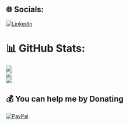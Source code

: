 
## 🌐 Socials:
[![LinkedIn](https://img.shields.io/badge/LinkedIn-%230077B5.svg?logo=linkedin&logoColor=white)](https://linkedin.com/in/luthfi-anum) 

# 📊 GitHub Stats:
![](https://github-readme-stats.vercel.app/api?username=luthfianum&theme=react&hide_border=false&include_all_commits=false&count_private=false)<br/>
![](https://github-readme-streak-stats.herokuapp.com/?user=luthfianum&theme=react&hide_border=false)<br/>
![](https://github-readme-stats.vercel.app/api/top-langs/?username=luthfianum&theme=react&hide_border=false&include_all_commits=false&count_private=false&layout=compact)

## 💰 You can help me by Donating
[![PayPal](https://img.shields.io/badge/PayPal-00457C?style=for-the-badge&logo=paypal&logoColor=white)](https://paypal.me/luthfianum) 
  
